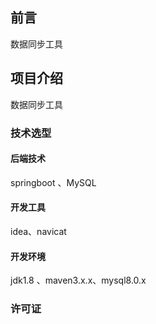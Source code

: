 ## 前言
数据同步工具
## 项目介绍
数据同步工具
### 技术选型
#### 后端技术
springboot
、MySQL
#### 开发工具
idea、navicat
#### 开发环境
jdk1.8 、maven3.x.x、mysql8.0.x
### 许可证

